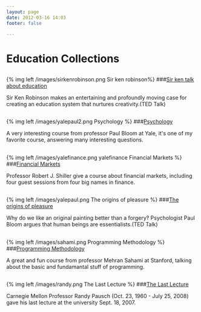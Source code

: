 ```yaml
---
layout: page
date: 2012-03-16 14:03
footer: false

---
```


# Education Collections


## 

{% img left /images/sirkenrobinson.png Sir ken robinson%}
###[Sir ken talk about education](http://www.ted.com/talks/lang/en/ken_robinson_says_schools_kill_creativity.html)

Sir Ken Robinson makes an entertaining and profoundly moving case for creating an education system that nurtures creativity.(TED Talk)

## 

{% img left /images/yalepaul2.png Psychology %}
###[Psychology](http://academicearth.org/courses/introduction-to-psychology)

A very interesting course from professor Paul Bloom at Yale, it's one of my favorite course, answering many interesting questions.
## 

{% img left /images/yalefinance.png yalefinance Financial Markets %}
###[Financial Markets](http://oyc.yale.edu/economics/econ-252-08)

Professor Robert J. Shiller give a course about financial markets, including four guest sessions from four big names in finance.
## 

{% img left /images/yalepaul.png The origins of pleasure %}
###[The origins of pleasure](http://www.ted.com/talks/lang/en/paul_bloom_the_origins_of_pleasure.html)

Why do we like an original painting better than a forgery? Psychologist Paul Bloom argues that human beings are essentialists.(TED Talk)
## 

{% img left /images/sahami.png Programming Methodology %}
###[Programming Methodology](http://see.stanford.edu/see/courseinfo.aspx?coll=824a47e1-135f-4508-a5aa-866adcae1111)

A great and fun course from professor Mehran Sahami at Stanford, talking about the basic and fundamantal stuff of programming.
## 

{% img left /images/randy.png The Last Lecture %}
###[The Last Lecture](http://www.youtube.com/watch?v=ji5_MqicxSo)

Carnegie Mellon Professor Randy Pausch (Oct. 23, 1960 - July 25, 2008) gave his last lecture at the university Sept. 18, 2007.
